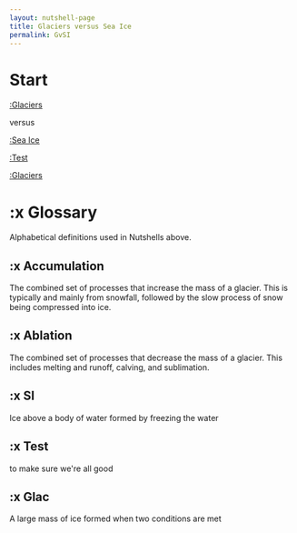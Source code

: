 ```yaml
---
layout: nutshell-page
title: Glaciers versus Sea Ice
permalink: GvSI
---
```

# Start

[:Glaciers](#glac)

versus

[:Sea Ice](#SI)

[:Test](#glac)

[:Glaciers](#test)

# :x Glossary
Alphabetical definitions used in Nutshells above.

## :x Accumulation
The combined set of processes that increase the mass of a glacier. This is typically and mainly from snowfall, followed by the slow process of snow being compressed into ice.

## :x Ablation
The combined set of processes that decrease the mass of a glacier. This includes melting and runoff, calving, and sublimation.

## :x SI
Ice above a body of water formed by freezing the water

## :x Test
to make sure we're all good

## :x Glac
A large mass of ice formed when two conditions are met
